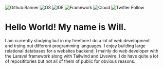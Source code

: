 ![Github Banner](https://user-images.githubusercontent.com/78596837/139578537-809322c9-dc27-41e6-a020-d0495e220c77.png)
![OS](https://img.shields.io/badge/OS-Ubuntu-black?style=for-the-badge&logo=ubuntu) ![IDE](https://img.shields.io/badge/IDE-Php%20Storm-black?style=for-the-badge&logo=phpstorm) ![Framework](https://img.shields.io/badge/Framework-Laravel-black?style=for-the-badge&logo=laravel) ![Cloud](https://img.shields.io/badge/Cloud-AWS-black?style=for-the-badge&logo=amazonaws) ![Twitter Follow](https://img.shields.io/twitter/follow/willdotchill?color=black&label=twitter%20followers&style=for-the-badge&logo=twitter) 


# Hello World! My name is Will.

I am currently studying but in my freetime I do a lot of web development and trying out different programming languages. I enjoy building large relational databases for a websites backend. I mainly do web developer with the Laravel framework along with Tailwind and Livewire. I do have quite a lot of reposititories but not all of them of public for obvious reasons.
